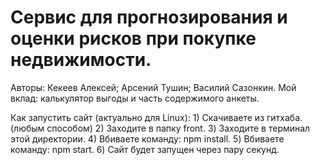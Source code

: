 # Сервис для прогнозирования и оценки рисков при покупке недвижимости.
Авторы: Кекеев Алексей; Арсений Тушин; Василий Сазонкин. Мой вклад: калькулятор выгоды и часть содержимого анкеты.
<p></p>
Как запустить сайт (актуально для Linux):
1) Скачиваете из гитхаба. (любым способом)
2) Заходите в папку front.
3) Заходите в терминал этой директории.
4) Вбиваете команду: npm install.
5) Вбиваете команду: npm start.
6) Сайт будет запущен через пару секунд.
